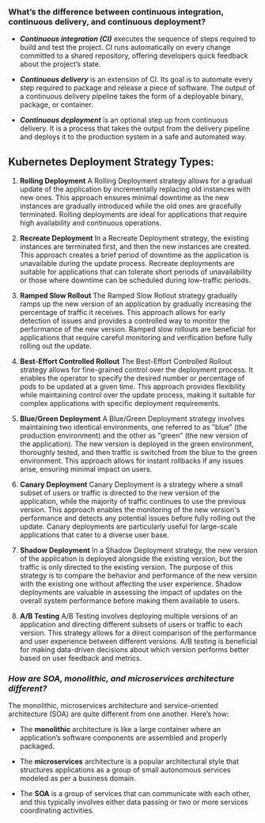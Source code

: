 ### **What’s the difference between continuous integration, continuous delivery, and continuous deployment?**

* ***Continuous integration (CI)*** executes the sequence of steps required to build and test the project. 
CI runs automatically on every change committed to a shared repository, offering developers quick feedback about the project’s state.

* ***Continuous delivery*** is an extension of CI. Its goal is to automate every step required to package and release a piece of software. 
The output of a continuous delivery pipeline takes the form of a deployable binary, package, or container.

* ***Continuous deployment*** is an optional step up from continuous delivery. 
It is a process that takes the output from the delivery pipeline and deploys it to the production system in a safe and automated way.


## **Kubernetes Deployment Strategy Types:**

1. **Rolling Deployment**
A Rolling Deployment strategy allows for a gradual update of the application by incrementally replacing old instances with new ones. This approach ensures minimal downtime as the new instances are gradually introduced while the old ones are gracefully terminated. Rolling deployments are ideal for applications that require high availability and continuous operations.

2. **Recreate Deployment**
In a Recreate Deployment strategy, the existing instances are terminated first, and then the new instances are created. This approach creates a brief period of downtime as the application is unavailable during the update process. Recreate deployments are suitable for applications that can tolerate short periods of unavailability or those where downtime can be scheduled during low-traffic periods.

3. **Ramped Slow Rollout**
The Ramped Slow Rollout strategy gradually ramps up the new version of an application by gradually increasing the percentage of traffic it receives. This approach allows for early detection of issues and provides a controlled way to monitor the performance of the new version. Ramped slow rollouts are beneficial for applications that require careful monitoring and verification before fully rolling out the update.

4. **Best-Effort Controlled Rollout**
The Best-Effort Controlled Rollout strategy allows for fine-grained control over the deployment process. It enables the operator to specify the desired number or percentage of pods to be updated at a given time. This approach provides flexibility while maintaining control over the update process, making it suitable for complex applications with specific deployment requirements.

5. **Blue/Green Deployment**
A Blue/Green Deployment strategy involves maintaining two identical environments, one referred to as "blue" (the production environment) and the other as "green" (the new version of the application). The new version is deployed in the green environment, thoroughly tested, and then traffic is switched from the blue to the green environment. This approach allows for instant rollbacks if any issues arise, ensuring minimal impact on users.

6. **Canary Deployment**
Canary Deployment is a strategy where a small subset of users or traffic is directed to the new version of the application, while the majority of traffic continues to use the previous version. This approach enables the monitoring of the new version's performance and detects any potential issues before fully rolling out the update. Canary deployments are particularly useful for large-scale applications that cater to a diverse user base.

7. **Shadow Deployment**
In a Shadow Deployment strategy, the new version of the application is deployed alongside the existing version, but the traffic is only directed to the existing version. The purpose of this strategy is to compare the behavior and performance of the new version with the existing one without affecting the user experience. Shadow deployments are valuable in assessing the impact of updates on the overall system performance before making them available to users.

8. **A/B Testing**
A/B Testing involves deploying multiple versions of an application and directing different subsets of users or traffic to each version. This strategy allows for a direct comparison of the performance and user experience between different versions. A/B testing is beneficial for making data-driven decisions about which version performs better based on user feedback and metrics.


### ***How are SOA, monolithic, and microservices architecture different?***


The monolithic, microservices architecture and service-oriented architecture (SOA) are quite different from one another. Here’s how:

* The **monolithic** architecture is like a large container where an application’s software components are assembled and properly packaged.

* The **microservices** architecture is a popular architectural style that structures applications as a group of small autonomous services modeled as per a business domain.

* The **SOA** is a group of services that can communicate with each other, and this typically involves either data passing or two or more services coordinating activities.